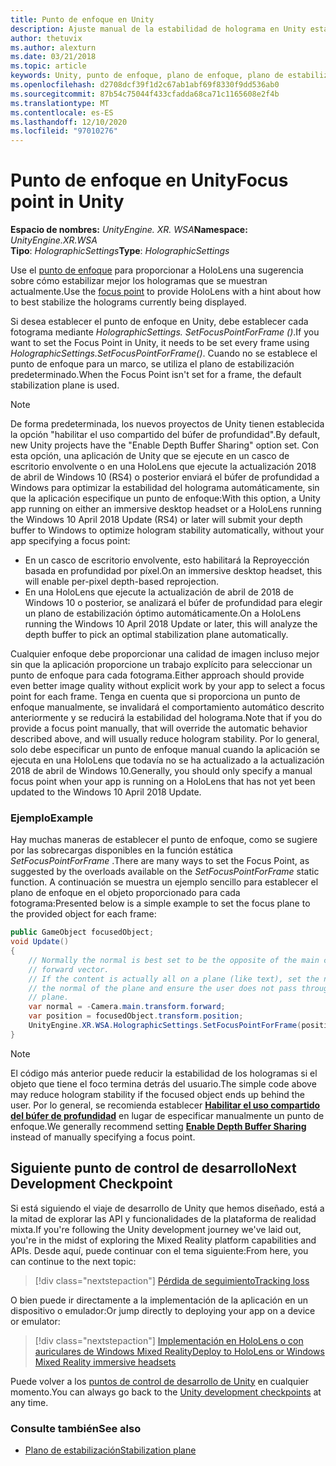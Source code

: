 ```yaml
---
title: Punto de enfoque en Unity
description: Ajuste manual de la estabilidad de holograma en Unity estableciendo el punto de enfoque
author: thetuvix
ms.author: alexturn
ms.date: 03/21/2018
ms.topic: article
keywords: Unity, punto de enfoque, plano de enfoque, plano de estabilización, punto de estabilización, Reproyección, LSR, búfer de profundidad, auriculares de realidad mixta, auriculares de realidad mixta de Windows, auriculares de realidad virtual
ms.openlocfilehash: d2708dcf39f1d2c67ab1abf69f8330f9dd536ab0
ms.sourcegitcommit: 87b54c75044f433cfadda68ca71c1165608e2f4b
ms.translationtype: MT
ms.contentlocale: es-ES
ms.lasthandoff: 12/10/2020
ms.locfileid: "97010276"
---
```

# <a name="focus-point-in-unity"></a><span data-ttu-id="7c9ac-104">Punto de enfoque en Unity</span><span class="sxs-lookup"><span data-stu-id="7c9ac-104">Focus point in Unity</span></span>

<span data-ttu-id="7c9ac-105">**Espacio de nombres:** *UnityEngine. XR. WSA*</span><span class="sxs-lookup"><span data-stu-id="7c9ac-105">**Namespace:** *UnityEngine.XR.WSA*</span></span><br>
<span data-ttu-id="7c9ac-106">**Tipo**: *HolographicSettings*</span><span class="sxs-lookup"><span data-stu-id="7c9ac-106">**Type**: *HolographicSettings*</span></span>

<span data-ttu-id="7c9ac-107">Use el [punto de enfoque](../platform-capabilities-and-apis/hologram-stability.md#reprojection) para proporcionar a HoloLens una sugerencia sobre cómo estabilizar mejor los hologramas que se muestran actualmente.</span><span class="sxs-lookup"><span data-stu-id="7c9ac-107">Use the [focus point](../platform-capabilities-and-apis/hologram-stability.md#reprojection) to provide HoloLens with a hint about how to best stabilize the holograms currently being displayed.</span></span>

<span data-ttu-id="7c9ac-108">Si desea establecer el punto de enfoque en Unity, debe establecer cada fotograma mediante *HolographicSettings. SetFocusPointForFrame ()*.</span><span class="sxs-lookup"><span data-stu-id="7c9ac-108">If you want to set the Focus Point in Unity, it needs to be set every frame using *HolographicSettings.SetFocusPointForFrame()*.</span></span> <span data-ttu-id="7c9ac-109">Cuando no se establece el punto de enfoque para un marco, se utiliza el plano de estabilización predeterminado.</span><span class="sxs-lookup"><span data-stu-id="7c9ac-109">When the Focus Point isn't set for a frame, the default stabilization plane is used.</span></span>

> [!NOTE]
> <span data-ttu-id="7c9ac-110">De forma predeterminada, los nuevos proyectos de Unity tienen establecida la opción "habilitar el uso compartido del búfer de profundidad".</span><span class="sxs-lookup"><span data-stu-id="7c9ac-110">By default, new Unity projects have the "Enable Depth Buffer Sharing" option set.</span></span>  <span data-ttu-id="7c9ac-111">Con esta opción, una aplicación de Unity que se ejecute en un casco de escritorio envolvente o en una HoloLens que ejecute la actualización 2018 de abril de Windows 10 (RS4) o posterior enviará el búfer de profundidad a Windows para optimizar la estabilidad del holograma automáticamente, sin que la aplicación especifique un punto de enfoque:</span><span class="sxs-lookup"><span data-stu-id="7c9ac-111">With this option, a Unity app running on either an immersive desktop headset or a HoloLens running the Windows 10 April 2018 Update (RS4) or later will submit your depth buffer to Windows to optimize hologram stability automatically, without your app specifying a focus point:</span></span>
> * <span data-ttu-id="7c9ac-112">En un casco de escritorio envolvente, esto habilitará la Reproyección basada en profundidad por píxel.</span><span class="sxs-lookup"><span data-stu-id="7c9ac-112">On an immersive desktop headset, this will enable per-pixel depth-based reprojection.</span></span>
> * <span data-ttu-id="7c9ac-113">En una HoloLens que ejecute la actualización de abril de 2018 de Windows 10 o posterior, se analizará el búfer de profundidad para elegir un plano de estabilización óptimo automáticamente.</span><span class="sxs-lookup"><span data-stu-id="7c9ac-113">On a HoloLens running the Windows 10 April 2018 Update or later, this will analyze the depth buffer to pick an optimal stabilization plane automatically.</span></span>
>
> <span data-ttu-id="7c9ac-114">Cualquier enfoque debe proporcionar una calidad de imagen incluso mejor sin que la aplicación proporcione un trabajo explícito para seleccionar un punto de enfoque para cada fotograma.</span><span class="sxs-lookup"><span data-stu-id="7c9ac-114">Either approach should provide even better image quality without explicit work by your app to select a focus point for each frame.</span></span>  <span data-ttu-id="7c9ac-115">Tenga en cuenta que si proporciona un punto de enfoque manualmente, se invalidará el comportamiento automático descrito anteriormente y se reducirá la estabilidad del holograma.</span><span class="sxs-lookup"><span data-stu-id="7c9ac-115">Note that if you do provide a focus point manually, that will override the automatic behavior described above, and will usually reduce hologram stability.</span></span>  <span data-ttu-id="7c9ac-116">Por lo general, solo debe especificar un punto de enfoque manual cuando la aplicación se ejecuta en una HoloLens que todavía no se ha actualizado a la actualización 2018 de abril de Windows 10.</span><span class="sxs-lookup"><span data-stu-id="7c9ac-116">Generally, you should only specify a manual focus point when your app is running on a HoloLens that has not yet been updated to the Windows 10 April 2018 Update.</span></span>

### <a name="example"></a><span data-ttu-id="7c9ac-117">Ejemplo</span><span class="sxs-lookup"><span data-stu-id="7c9ac-117">Example</span></span>

<span data-ttu-id="7c9ac-118">Hay muchas maneras de establecer el punto de enfoque, como se sugiere por las sobrecargas disponibles en la función estática *SetFocusPointForFrame* .</span><span class="sxs-lookup"><span data-stu-id="7c9ac-118">There are many ways to set the Focus Point, as suggested by the overloads available on the *SetFocusPointForFrame* static function.</span></span> <span data-ttu-id="7c9ac-119">A continuación se muestra un ejemplo sencillo para establecer el plano de enfoque en el objeto proporcionado para cada fotograma:</span><span class="sxs-lookup"><span data-stu-id="7c9ac-119">Presented below is a simple example to set the focus plane to the provided object for each frame:</span></span>

```cs
public GameObject focusedObject;
void Update()
{
    // Normally the normal is best set to be the opposite of the main camera's
    // forward vector.
    // If the content is actually all on a plane (like text), set the normal to
    // the normal of the plane and ensure the user does not pass through the
    // plane.
    var normal = -Camera.main.transform.forward;     
    var position = focusedObject.transform.position;
    UnityEngine.XR.WSA.HolographicSettings.SetFocusPointForFrame(position, normal);
}
```

> [!NOTE]
> <span data-ttu-id="7c9ac-120">El código más anterior puede reducir la estabilidad de los hologramas si el objeto que tiene el foco termina detrás del usuario.</span><span class="sxs-lookup"><span data-stu-id="7c9ac-120">The simple code above may reduce hologram stability if the focused object ends up behind the user.</span></span> <span data-ttu-id="7c9ac-121">Por lo general, se recomienda establecer **[Habilitar el uso compartido del búfer de profundidad](camera-in-unity.md#sharing-your-depth-buffers-with-windows)** en lugar de especificar manualmente un punto de enfoque.</span><span class="sxs-lookup"><span data-stu-id="7c9ac-121">We generally recommend setting **[Enable Depth Buffer Sharing](camera-in-unity.md#sharing-your-depth-buffers-with-windows)** instead of manually specifying a focus point.</span></span>

## <a name="next-development-checkpoint"></a><span data-ttu-id="7c9ac-122">Siguiente punto de control de desarrollo</span><span class="sxs-lookup"><span data-stu-id="7c9ac-122">Next Development Checkpoint</span></span>

<span data-ttu-id="7c9ac-123">Si está siguiendo el viaje de desarrollo de Unity que hemos diseñado, está a la mitad de explorar las API y funcionalidades de la plataforma de realidad mixta.</span><span class="sxs-lookup"><span data-stu-id="7c9ac-123">If you're following the Unity development journey we've laid out, you're in the midst of exploring the Mixed Reality platform capabilities and APIs.</span></span> <span data-ttu-id="7c9ac-124">Desde aquí, puede continuar con el tema siguiente:</span><span class="sxs-lookup"><span data-stu-id="7c9ac-124">From here, you can continue to the next topic:</span></span>

> [!div class="nextstepaction"]
> [<span data-ttu-id="7c9ac-125">Pérdida de seguimiento</span><span class="sxs-lookup"><span data-stu-id="7c9ac-125">Tracking loss</span></span>](tracking-loss-in-unity.md)

<span data-ttu-id="7c9ac-126">O bien puede ir directamente a la implementación de la aplicación en un dispositivo o emulador:</span><span class="sxs-lookup"><span data-stu-id="7c9ac-126">Or jump directly to deploying your app on a device or emulator:</span></span>

> [!div class="nextstepaction"]
> [<span data-ttu-id="7c9ac-127">Implementación en HoloLens o con auriculares de Windows Mixed Reality</span><span class="sxs-lookup"><span data-stu-id="7c9ac-127">Deploy to HoloLens or Windows Mixed Reality immersive headsets</span></span>](../platform-capabilities-and-apis/using-visual-studio.md)

<span data-ttu-id="7c9ac-128">Puede volver a los [puntos de control de desarrollo de Unity](unity-development-overview.md#3-platform-capabilities-and-apis) en cualquier momento.</span><span class="sxs-lookup"><span data-stu-id="7c9ac-128">You can always go back to the [Unity development checkpoints](unity-development-overview.md#3-platform-capabilities-and-apis) at any time.</span></span>

### <a name="see-also"></a><span data-ttu-id="7c9ac-129">Consulte también</span><span class="sxs-lookup"><span data-stu-id="7c9ac-129">See also</span></span>
* [<span data-ttu-id="7c9ac-130">Plano de estabilización</span><span class="sxs-lookup"><span data-stu-id="7c9ac-130">Stabilization plane</span></span>](../platform-capabilities-and-apis/hologram-stability.md#reprojection)
